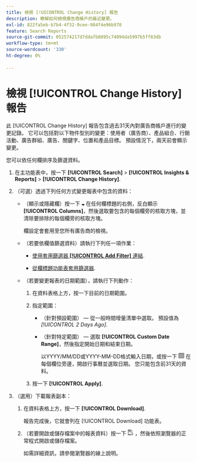```yaml
---
title: 檢視 [!UICONTROL Change History] 報告
description: 瞭解如何檢視廣告商帳戶的最近變更。
exl-id: 822fa5eb-b7b4-4f32-9cee-984f4e96b978
feature: Search Reports
source-git-commit: 052574217d7ddafb8895c74094da5997b5ff83db
workflow-type: tm+mt
source-wordcount: '330'
ht-degree: 0%

---
```


# 檢視 [!UICONTROL Change History] 報告

此 [!UICONTROL Change History] 報告包含過去31天內對廣告商帳戶進行的變更記錄。 它可以包括對以下物件型別的變更：使用者（廣告商）、產品組合、行銷活動、廣告群組、廣告、關鍵字、位置和產品目標。 預設情況下，兩天前會顯示變更。

您可以依任何欄排序及篩選資料。

1. 在主功能表中，按一下 **[!UICONTROL Search]** > **[!UICONTROL Insights & Reports]** > **[!UICONTROL Change History]**.

1. （可選）透過下列任何方式變更報表中包含的資料：

   * （顯示或隱藏欄）按一下 ![向下鍵](/help/search-social-commerce/assets/arrow-down-expand.png "向下鍵") 在任何欄標題的右側，反白顯示 **[!UICONTROL Columns]**，然後選取要包含的每個欄旁的核取方塊，並清除要排除的每個欄旁的核取方塊。

     欄設定會套用至您所有廣告商的檢視。

   * （若要依欄值篩選資料）請執行下列任一項作業：

      * [使用套用篩選器 **[!UICONTROL Add Filter]** 連結](/help/search-social-commerce/common-tasks/data-views/ad-hoc-settings/column-filter-apply-from-column-heading.md).

      * [從欄標題功能表套用篩選器](/help/search-social-commerce/common-tasks/data-views/ad-hoc-settings/column-filter-apply-from-column-heading.md).

   * （若要變更報表的日期範圍），請執行下列動作：

      1. 在資料表格上方，按一下目前的日期範圍。

      1. 指定範圍：

         * （針對預設範圍） — 從一般時間增量清單中選取。 預設值為 *[!UICONTROL 2 Days Ago]*.

         * （針對特定範圍） — 選取 **[!UICONTROL Custom Date Range]**，然後指定開始日期和結束日期。

           以YYYY/MM/DD或YYYY-MM-DD格式輸入日期，或按一下 ![行事曆](/help/search-social-commerce/assets/calendar.png "行事曆") 在每個欄位旁邊，開啟行事曆並選取日期。 您只能包含前31天的資料。

      1. 按一下 **[!UICONTROL Apply]**.

1. （選用）下載報表副本：

   1. 在資料表格上方，按一下 **[!UICONTROL Download]**.

      報告完成後，它就會列在 [!UICONTROL Download] 功能表。

   1. （若要開啟或儲存檔案中的報表資料）按一下 ![以XLS格式下載報表](/help/search-social-commerce/assets/download-spreadsheet2.png "以XLS格式下載報表") ，然後依照瀏覽器的正常程式開啟或儲存檔案。

      如需詳細資訊，請參閱瀏覽器的線上說明。
